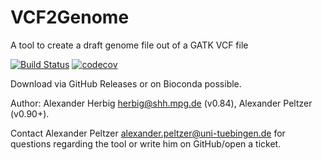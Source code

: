 # VCF2Genome
A tool to create a draft genome file out of a GATK VCF file

[![Build Status](https://travis-ci.org/apeltzer/VCF2Genome.svg?branch=master)](https://travis-ci.org/apeltzer/VCF2Genome)
[![codecov](https://codecov.io/gh/apeltzer/VCF2Genome/branch/master/graph/badge.svg)](https://codecov.io/gh/apeltzer/VCF2Genome)

Download via GitHub Releases or on Bioconda possible.

Author: Alexander Herbig <herbig@shh.mpg.de> (v0.84), Alexander Peltzer (v0.90+).

Contact Alexander Peltzer <alexander.peltzer@uni-tuebingen.de> for questions regarding the tool or write him on GitHub/open a ticket.
